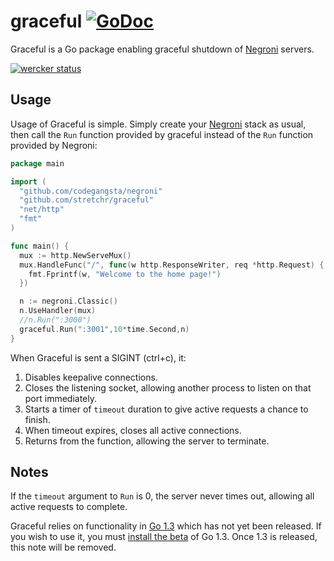 graceful [![GoDoc](https://godoc.org/github.com/stretchr/graceful?status.png)](http://godoc.org/github.com/stretchr/graceful)
========

Graceful is a Go package enabling graceful shutdown of [Negroni](https://github.com/codegangsta/negroni) servers.

[![wercker status](https://app.wercker.com/status/2729ba763abf87695a17547e0f7af4a4/m "wercker status")](https://app.wercker.com/project/bykey/2729ba763abf87695a17547e0f7af4a4)

## Usage

Usage of Graceful is simple. Simply create your [Negroni](https://github.com/codegangsta/negroni) stack as usual, then call
the `Run` function provided by graceful instead of the `Run` function provided by Negroni:

```go
package main

import (
  "github.com/codegangsta/negroni"
  "github.com/stretchr/graceful"
  "net/http"
  "fmt"
)

func main() {
  mux := http.NewServeMux()
  mux.HandleFunc("/", func(w http.ResponseWriter, req *http.Request) {
    fmt.Fprintf(w, "Welcome to the home page!")
  })

  n := negroni.Classic()
  n.UseHandler(mux)
  //n.Run(":3000")
  graceful.Run(":3001",10*time.Second,n)
}
```

When Graceful is sent a SIGINT (ctrl+c), it:

1. Disables keepalive connections.
2. Closes the listening socket, allowing another process to listen on that port immediately.
3. Starts a timer of `timeout` duration to give active requests a chance to finish.
4. When timeout expires, closes all active connections.
5. Returns from the function, allowing the server to terminate.

## Notes

If the `timeout` argument to `Run` is 0, the server never times out, allowing all active requests to complete.

Graceful relies on functionality in [Go 1.3](http://tip.golang.org/doc/go1.3) which has not yet been released. If you wish to use it, you
must [install the beta](https://code.google.com/p/go/wiki/Downloads) of Go 1.3. Once 1.3 is released, this note will be removed.

